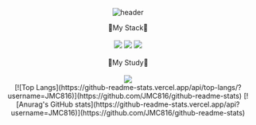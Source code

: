 <div align="center">
  
![header](https://capsule-render.vercel.app/api?type=Waving&height=200&text=Welcome&fontColor=FFFFFF&fontAlignY=40&desc=Mincheol's%20github&descAlign=70)
</div>
<div align="center">
  🔎My Stack🔎
  </br>
  </br>
  <img src="https://img.shields.io/badge/html5-E34F26?style=for-the-badge&logo=html5&logoColor=white">
  <img src="https://img.shields.io/badge/css-1572B6?style=for-the-badge&logo=css3&logoColor=white"> 
  <img src="https://img.shields.io/badge/javascript-F7DF1E?style=for-the-badge&logo=javascript&logoColor=black">
  </br>
  </br>
  📖My Study📖
  </br>
  </br>
  <a href="https://www.notion.so/b7a4305a38e445c794033365214cc5c2?pvs=4"><img src="https://img.shields.io/badge/Notion-000000?style=for-the-badge&logo=Notion&logoColor=white"></a>
</div>
<div align="center">
[![Top Langs](https://github-readme-stats.vercel.app/api/top-langs/?username=JMC816)](https://github.com/JMC816/github-readme-stats)
[![Anurag's GitHub stats](https://github-readme-stats.vercel.app/api?username=JMC816)](https://github.com/JMC816/github-readme-stats)
</div>
